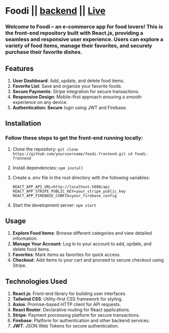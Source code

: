 # Foodi || [backend](https://github.com/YeasinWebDev/Food-api) || [Live](https://foodi-client-lemon.vercel.app/)

### Welcome to Foodi – an e-commerce app for food lovers! This is the front-end repository built with React.js, providing a seamless and responsive user experience. Users can explore a variety of food items, manage their favorites, and securely purchase their favorite dishes.

## Features
1. **User Dashboard**: Add, update, and delete food items.
2. **Favorite List**: Save and organize your favorite foods.
3. **Secure Payments**: Stripe integration for secure transactions.
4. **Responsive Design**: Mobile-first approach ensuring a smooth experience on any device.
5. **Authentication: Secure** login using JWT and Firebase.

## Installation
  ### Follow these steps to get the front-end running locally:

1. Clone the repository:
       `git clone https://github.com/yourusername/foodi-frontend.git
       cd foodi-frontend`

2. Install dependencies:
       `npm install`

3. Create a .env file in the root directory with the following variables:

    `REACT_APP_API_URL=http://localhost:5000/api
    REACT_APP_STRIPE_PUBLIC_KEY=your_stripe_public_key
    REACT_APP_FIREBASE_CONFIG=your_firebase_config`

4. Start the development server:
   `npm start`


## Usage

1. **Explore Food Items**: Browse different categories and view detailed information.
2. **Manage Your Account**: Log in to your account to add, update, and delete food items.
3. **Favorites**: Mark items as favorites for quick access.
4. **Checkout**: Add items to your cart and proceed to secure checkout using Stripe.


## Technologies Used

1. **React.js**: Front-end library for building user interfaces.
2. **Tailwind CSS**: Utility-first CSS framework for styling.
3. **Axios**: Promise-based HTTP client for API requests.
4. **React Router**: Declarative routing for React applications.
5. **Stripe**: Payment processing platform for secure transactions.
6. **Firebase**: Platform for authentication and other backend services.
7. **JWT**: JSON Web Tokens for secure authentication.







